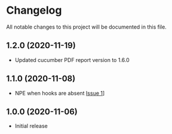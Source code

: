 # Changelog
All notable changes to this project will be documented in this file.

## 1.2.0 (2020-11-19)

* Updated cucumber PDF report version to 1.6.0

## 1.1.0 (2020-11-08)

* NPE when hooks are absent [Issue 1](https://github.com/grasshopper7/cucumber-pdf-plugin/issues/1)]

## 1.0.0 (2020-11-06)

* Initial release